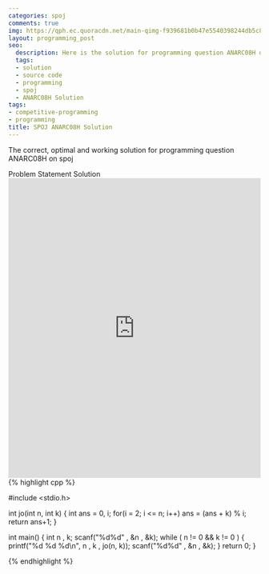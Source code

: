```yaml
---
categories: spoj
comments: true
img: https://qph.ec.quoracdn.net/main-qimg-f939681b0b47e5540398244db5c8966f?convert_to_webp=true
layout: programming_post
seo:
  description: Here is the solution for programming question ANARC08H on spoj
  tags:
  - solution
  - source code
  - programming
  - spoj
  - ANARC08H Solution
tags:
- competitive-programming
- programming
title: SPOJ ANARC08H Solution
---
```

The correct, optimal and working solution for programming question ANARC08H on spoj

<div class="ui secondary pointing large menu">
  <a class="grey item" data-tab="problem-statement">
    Problem Statement
  </a>
  <a class="active item grey" data-tab="solution">
    Solution
  </a>
</div>
<div class="ui bottom attached tab" data-tab="problem-statement">
    <iframe src="http://www.spoj.com/problems/ANARC08H/" width="100%" height="600px" style="overflow: scroll; border: none;"></iframe>
</div>
<div class="ui bottom attached active tab" data-tab="solution">
{% highlight cpp %}

#include <stdio.h>
 
int jo(int n, int k) {
	int ans = 0, i;
	for(i = 2; i <= n; i++) ans = (ans + k) % i;
	return ans+1;
}
 
int main() {
	int n , k;
	scanf("%d%d" , &n , &k);
	while ( n != 0 && k != 0 ) {
		printf("%d %d %d\n", n , k , jo(n, k));
		scanf("%d%d" , &n , &k);
	}
	return 0;
}


{% endhighlight %}
</div>
